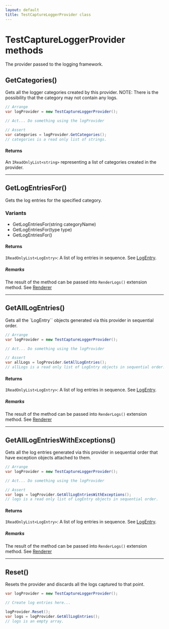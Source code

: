 ```yaml
---
layout: default
title: TestCaptureLoggerProvider class
---
```


# TestCaptureLoggerProvider methods

The provider passed to the logging framework.

## GetCategories()

Gets all the logger categories created by this provider. NOTE: There is the possibility that the category may not contain any logs.

```csharp
// Arrange
var logProvider = new TestCaptureLoggerProvider();

// Act... Do something using the logProvider

// Assert
var categories = logProvider.GetCategories();
// categories is a read only list of strings.
```

#### Returns

An `IReadOnlyList<string>` representing a list of categories created in the provider.

---
## GetLogEntriesFor()

Gets the log entries for the specified category.

### Variants

* GetLogEntriesFor(string categoryName)
* GetLogEntriesFor(type type)
* GetLogEntriesFor<T>()

#### Returns

`IReadOnlyList<LogEntry>`: A list of log entries in sequence. See [LogEntry](log-entry.md).

##### Remarks

The result of the method can be passed into `RenderLogs()` extension method. See [Renderer](log-entry-renderer-extensions.md)


---
## GetAllLogEntries()

Gets all the `LogEntry`` objects generated via this provider in sequential order.

```csharp
// Arrange
var logProvider = new TestCaptureLoggerProvider();

// Act... Do something using the logProvider

// Assert
var allLogs = logProvider.GetAllLogEntries();
// allLogs is a read only list of LogEntry objects in sequential order.
```

#### Returns

`IReadOnlyList<LogEntry>`: A list of log entries in sequence. See [LogEntry](log-entry.md).

##### Remarks

The result of the method can be passed into `RenderLogs()` extension method. See [Renderer](log-entry-renderer-extensions.md)

---
## GetAllLogEntriesWithExceptions()

Gets all the log entries generated via this provider in sequential order that have exception objects attached to them.

```csharp
// Arrange
var logProvider = new TestCaptureLoggerProvider();

// Act... Do something using the logProvider

// Assert
var logs = logProvider.GetAllLogEntriesWithExceptions();
// logs is a read only list of LogEntry objects in sequential order.
```

#### Returns

`IReadOnlyList<LogEntry>`: A list of log entries in sequence. See [LogEntry](log-entry.md).

##### Remarks

The result of the method can be passed into `RenderLogs()` extension method. See [Renderer](log-entry-renderer-extensions.md)

---
## Reset()

Resets the provider and discards all the logs captured to that point.

```csharp
var logProvider = new TestCaptureLoggerProvider();

// Create log entries here...

logProvider.Reset();
var logs = logProvider.GetAllLogEntries();
// logs is an empty array.
```